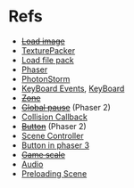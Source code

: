 # Refs
- [~~Load image~~](https://phaser.io/examples/v3/view/loader/image/load-image)
- [TexturePacker](https://www.codeandweb.com/texturepacker/tutorials/how-to-create-sprite-sheets-for-phaser3?utm_source=ad&utm_medium=banner&utm_campaign=phaser-2018-10-16)
- [Load file pack](https://phaser.io/examples/v3/view/loader/file-pack/load-file-pack)
- [Phaser](https://phaser.io/docs/2.6.2/Phaser.Loader.html#onLoadComplete)
- [PhotonStorm](https://photonstorm.github.io/phaser3-docs/Phaser.Loader.LoaderPlugin.html)
- [KeyBoard Events](https://rexrainbow.github.io/phaser3-rex-notes/docs/site/keyboardevents/), [KeyBoard](https://photonstorm.github.io/phaser3-docs/Phaser.Input.Keyboard.html)
- [~~Zone~~](https://phaser.discourse.group/t/collision-enter-exit-event/1001/3)
- [~~Global pause~~](https://phaser.io/examples/v2/arcade-physics/global-pause) (Phaser 2)
- [Collision Callback](https://phaser.io/examples/v2/arcade-physics/process-callback)
- [~~Button~~](https://phaser.io/examples/v2/buttons/action-on-click) (Phaser 2)
- [Scene Controller](https://labs.phaser.io/edit.html?src=src\scenes\tutorial\scene%20controller.js)
- [Button in phaser 3](https://snowbillr.github.io/blog/2018-07-03-buttons-in-phaser-3/)
- [~~Game scale~~](https://www.youtube.com/watch?v=ZWIZeGAXuSA)
- [Audio](https://phaser.io/examples/v2/audio/audio-sprite)
- [Preloading Scene](https://gamedevacademy.org/creating-a-preloading-screen-in-phaser-3/?a=13)